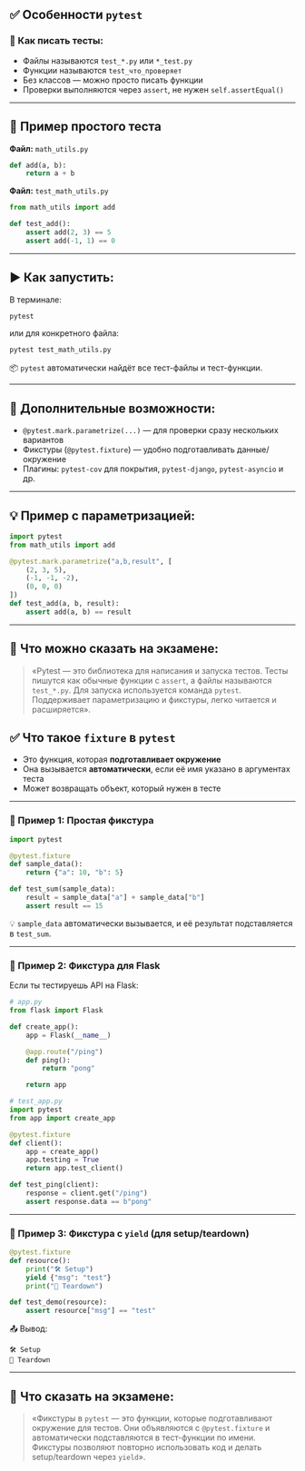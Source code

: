 
## ✅ Особенности `pytest`

### 📌 Как писать тесты:

- Файлы называются `test_*.py` или `*_test.py`
- Функции называются `test_что_проверяет`
- Без классов — можно просто писать функции
- Проверки выполняются через `assert`, не нужен `self.assertEqual()`

---

## 🔧 Пример простого теста

**Файл:** `math_utils.py`

```python
def add(a, b):
    return a + b
```

**Файл:** `test_math_utils.py`

```python
from math_utils import add

def test_add():
    assert add(2, 3) == 5
    assert add(-1, 1) == 0
```

---

## ▶️ Как запустить:

В терминале:

```bash
pytest
```

или для конкретного файла:

```bash
pytest test_math_utils.py
```

📦 `pytest` автоматически найдёт все тест-файлы и тест-функции.

---

## 📌 Дополнительные возможности:

- `@pytest.mark.parametrize(...)` — для проверки сразу нескольких вариантов
- Фикстуры (`@pytest.fixture`) — удобно подготавливать данные/окружение
- Плагины: `pytest-cov` для покрытия, `pytest-django`, `pytest-asyncio` и др.

---

## 💡 Пример с параметризацией:

```python
import pytest
from math_utils import add

@pytest.mark.parametrize("a,b,result", [
    (2, 3, 5),
    (-1, -1, -2),
    (0, 0, 0)
])
def test_add(a, b, result):
    assert add(a, b) == result
```

---

## 📝 Что можно сказать на экзамене:

> «Pytest — это библиотека для написания и запуска тестов. Тесты пишутся как обычные функции с `assert`, а файлы называются `test_*.py`. Для запуска используется команда `pytest`. Поддерживает параметризацию и фикстуры, легко читается и расширяется».

## ✅ Что такое `fixture` в `pytest`

- Это функция, которая **подготавливает окружение**
- Она вызывается **автоматически**, если её имя указано в аргументах теста
- Может возвращать объект, который нужен в тесте

---

### 🔧 Пример 1: Простая фикстура

```python
import pytest

@pytest.fixture
def sample_data():
    return {"a": 10, "b": 5}

def test_sum(sample_data):
    result = sample_data["a"] + sample_data["b"]
    assert result == 15
```

💡 `sample_data` автоматически вызывается, и её результат подставляется в `test_sum`.

---

### 🔧 Пример 2: Фикстура для Flask

Если ты тестируешь API на Flask:

```python
# app.py
from flask import Flask

def create_app():
    app = Flask(__name__)

    @app.route("/ping")
    def ping():
        return "pong"

    return app
```

```python
# test_app.py
import pytest
from app import create_app

@pytest.fixture
def client():
    app = create_app()
    app.testing = True
    return app.test_client()

def test_ping(client):
    response = client.get("/ping")
    assert response.data == b"pong"
```

---

### 🔧 Пример 3: Фикстура с `yield` (для setup/teardown)

```python
@pytest.fixture
def resource():
    print("🛠️ Setup")
    yield {"msg": "test"}
    print("🧹 Teardown")

def test_demo(resource):
    assert resource["msg"] == "test"
```

📤 Вывод:

```
🛠️ Setup
🧹 Teardown
```

---

## 📝 Что сказать на экзамене:

> «Фикстуры в `pytest` — это функции, которые подготавливают окружение для тестов. Они объявляются с `@pytest.fixture` и автоматически подставляются в тест-функции по имени. Фикстуры позволяют повторно использовать код и делать setup/teardown через `yield`».
